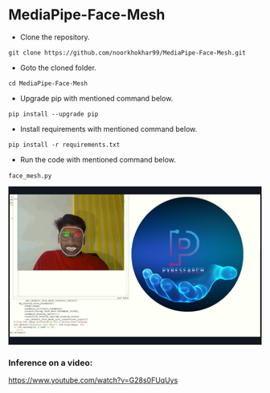 # MediaPipe-Face-Mesh




- Clone the repository.
```
git clone https://github.com/noorkhokhar99/MediaPipe-Face-Mesh.git
```
- Goto the cloned folder.
```
cd MediaPipe-Face-Mesh

```
- Upgrade pip with mentioned command below.
```
pip install --upgrade pip
```
- Install requirements with mentioned command below.
```
pip install -r requirements.txt
```
- Run the code with mentioned command below.

`face_mesh.py`

 


<p align="center">
<img src="https://github.com/noorkhokhar99/MediaPipe-Face-Mesh/blob/main/Screen%20Shot%201444-04-22%20at%202.26.30%20PM.png">



</p>






### Inference on a video:
https://www.youtube.com/watch?v=G28s0FUqUys
